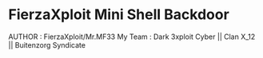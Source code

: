 # FierzaXploit Mini Shell Backdoor
AUTHOR : FierzaXploit/Mr.MF33
My Team : Dark 3xploit Cyber || Clan X_12 || Buitenzorg Syndicate
